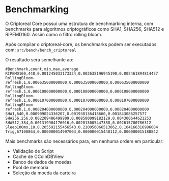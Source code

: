 Benchmarking
============

O Criptoreal Core possui uma estrutura de benchmarking interna, com benchmarks para algoritmos criptográficos como SHA1, SHA256, SHA512 e RIPEMD160. Assim como o filtro rolling bloom.

Após compilar o criptoreal-core, os benchmarks podem ser executados com:
`src/bench/bench_criptoreal`

O resultado será semelhante ao:
```
#Benchmark,count,min,max,average
RIPEMD160,448,0.001245033173334,0.002638196945190,0.002461894814457
RollingBloom-refresh,1,0.000635000000000,0.000635000000000,0.000635000000000
RollingBloom-refresh,1,0.000108000000000,0.000108000000000,0.000108000000000
RollingBloom-refresh,1,0.000107000000000,0.000107000000000,0.000107000000000
RollingBloom-refresh,1,0.000204000000000,0.000204000000000,0.000204000000000
SHA1,640,0.000909024336207,0.001938136418660,0.001843086257577
SHA256,256,0.002209486499909,0.008500099182129,0.004300644621253
SHA512,384,0.001319904176016,0.002813005447388,0.002615700786312
Sleep100ms,10,0.205592155456543,0.210056066513062,0.104166316986084
Trig,67108864,0.000000014997003,0.000000015448112,0.000000015188842
```

Mais benchmarks são necessários para, em nenhuma ordem em particular:
- Validação de Script
- Cache de CCoinDBView 
- Banco de dados de moedas
- Pool de memória
- Seleção da moeda da carteira

